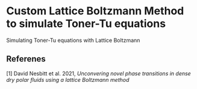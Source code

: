 # Custom Lattice Boltzmann Method to simulate Toner-Tu equations
Simulating Toner-Tu equations with Lattice Boltzmann


## Referenes
[1] David Nesbitt et al. 2021, _Unconvering novel phase transitions in dense dry polar fluids using a lattice Boltzmann method_
